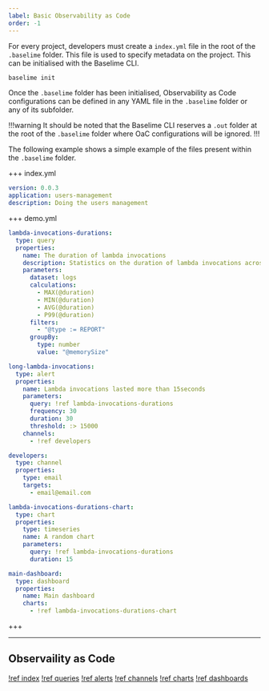 ```yaml
---
label: Basic Observability as Code
order: -1
---
```


For every project, developers must create a `index.yml` file in the root of the `.baselime` folder. This file is used to specify metadata on the project. This can be initialised with the Baselime CLI.

``` bash # :icon-terminal: terminal
baselime init
```

Once the `.baselime` folder has been initialised, Observability as Code configurations can be defined in any YAML file in the `.baselime` folder or any of its subfolder.

!!!warning 
It should be noted that the Baselime CLI reserves a `.out` folder at the root of the `.baselime` folder where OaC configurations will be ignored.
!!!

The following example shows a simple example of the files present within the `.baselime` folder.

+++ index.yml

```yaml # :icon-code: .baselime/index.yml
version: 0.0.3
application: users-management
description: Doing the users management
```

+++ demo.yml


```yaml # :icon-code: .baselime/demo.yml
lambda-invocations-durations:
  type: query
  properties:
    name: The duration of lambda invocations
    description: Statistics on the duration of lambda invocations across the stack
    parameters:
      dataset: logs
      calculations:
        - MAX(@duration)
        - MIN(@duration)
        - AVG(@duration)
        - P99(@duration)
      filters:
        - "@type := REPORT"
      groupBy:
        type: number
        value: "@memorySize"

long-lambda-invocations:
  type: alert
  properties:
    name: Lambda invocations lasted more than 15seconds
    parameters:
      query: !ref lambda-invocations-durations
      frequency: 30
      duration: 30
      threshold: :> 15000
    channels:
      - !ref developers

developers:
  type: channel
  properties:
    type: email
    targets:
      - email@email.com

lambda-invocations-durations-chart:
  type: chart
  properties:
    type: timeseries
    name: A random chart
    parameters:
      query: !ref lambda-invocations-durations
      duration: 15

main-dashboard:
  type: dashboard
  properties:
    name: Main dashboard
    charts:
      - !ref lambda-invocations-durations-chart

```

+++

---
## Observaility as Code

[!ref index](./reference/root.md)
[!ref queries](./reference/queries.md)
[!ref alerts](./reference/alerts.md)
[!ref channels](./reference/channels.md)
[!ref charts](./reference/charts.md)
[!ref dashboards](./reference/dashboards.md)
